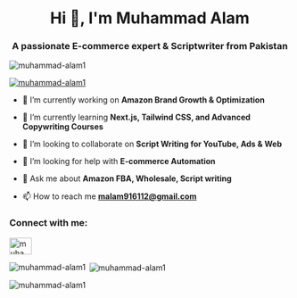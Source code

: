 <h1 align="center">Hi 👋, I'm Muhammad Alam</h1>
<h3 align="center">A passionate E-commerce expert & Scriptwriter from Pakistan</h3>

<p align="left"> <img src="https://komarev.com/ghpvc/?username=muhammad-alam1&label=Profile%20views&color=0e75b6&style=flat" alt="muhammad-alam1" /> </p>

<p align="left"> <a href="https://github.com/ryo-ma/github-profile-trophy"><img src="https://github-profile-trophy.vercel.app/?username=muhammad-alam1" alt="muhammad-alam1" /></a> </p>

- 🔭 I’m currently working on **Amazon Brand Growth & Optimization**

- 🌱 I’m currently learning **Next.js, Tailwind CSS, and Advanced Copywriting Courses**

- 👯 I’m looking to collaborate on **Script Writing for YouTube, Ads & Web**

- 🤝 I’m looking for help with **E-commerce Automation**

- 💬 Ask me about **Amazon FBA, Wholesale, Script writing**

- 📫 How to reach me **malam916112@gmail.com**

<h3 align="left">Connect with me:</h3>
<p align="left">
<a href="https://linkedin.com/in/muhammadalam1" target="blank"><img align="center" src="https://raw.githubusercontent.com/rahuldkjain/github-profile-readme-generator/master/src/images/icons/Social/linked-in-alt.svg" alt="muhammadalam1" height="30" width="40" /></a>
</p>

<p><img align="left" src="https://github-readme-stats.vercel.app/api/top-langs?username=muhammad-alam1&show_icons=true&locale=en&layout=compact" alt="muhammad-alam1" /></p>

<p>&nbsp;<img align="center" src="https://github-readme-stats.vercel.app/api?username=muhammad-alam1&show_icons=true&locale=en" alt="muhammad-alam1" /></p>

<p><img align="center" src="https://github-readme-streak-stats.herokuapp.com/?user=muhammad-alam1&" alt="muhammad-alam1" /></p>
